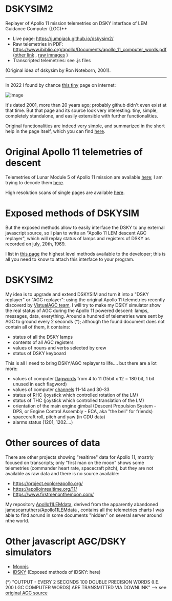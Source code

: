 # DSKYSIM2  

Replayer of Apollo 11 mission telemetries on DSKY interface of LEM Guidance Computer (LGC)**

 - Live page: https://jumpjack.github.io/dskysim2/
 - Raw telemetries in PDF: https://www.ibiblio.org/apollo/Documents/apollo_11_computer_words.pdf ([other link](https://archive.org/details/apollo_11_computer_words/mode/2up) , [raw imnages](https://ia802308.us.archive.org/view_archive.php?archive=/27/items/apollo_11_computer_words/apollo_11_computer_words_jp2.zip) )
 - Transcripted telemetries: see .js files

(Original idea of dskysim by Ron Noteborn, 2001).

--------------------

In 2022 I found by chance [this tiny](http://apollo.spaceborn.dk/dsky-sim.html) page on internet:

![image](https://user-images.githubusercontent.com/1620953/151132558-5482724c-248b-49eb-afa7-16bcde3f0528.png)

It's dated 2001, more than 20 years ago; probably github didn't even exist at that time. But that page and its source look very interesting: tiny, simple, completely standalone, and easily extensible with further functionalities.

Original functionalities are indeed very simple, and summarized in the short help in the page itself, which you can find [here](https://github.com/jumpjack/dskysim/wiki/Original-help).

# Original Apollo 11 telemetries of descent

Telemetries of Lunar Module 5 of Apollo 11 mission are available [here](http://www.ibiblio.org/apollo/Documents/apollo_11_computer_words.pdf); I am trying to decode them [here](https://github.com/jumpjack/dskysim/wiki/Decoding-AGC-telemetries).

High resolution scans of single pages are available [here](https://ia902308.us.archive.org/view_archive.php?archive=/27/items/apollo_11_computer_words/apollo_11_computer_words_jp2.zip).

# Exposed methods of DSKYSIM

But the exposed methods allow to easily interface the DSKY to any external javascript source, so I plan to write an "Apollo 11 LEM descent AGC replayer", which will replay status of lamps and registers of DSKY as recorded on july, 20th, 1969.

I list in [this page](https://github.com/jumpjack/dskysim/wiki/Dskysim-methods) the highest level methods available to the developer; this is all you need to know to attach this interface to your program.

# DSKYSIM2

My idea is to upgrade and extend DSKYSIM and turn it into a "DSKY replayer" or "AGC replayer": using the original Apollo 11 telemetries recently discoverd by [VistualAGC team](https://github.com/virtualagc/virtualagc), I will try to make my DSKY simulator show the real status of AGC during the Apollo 11 powered descent: lamps, messages, data, everything. Around a hundred of telemetries were sent by AGC to ground every 2 seconds (*); although the found document does not contain all of them, it contains:
- status of all the DSKY lamps
- contents of all AGC registers
- values of nouns and verbs selected by crew
- status of DSKY keyboard


This is all I need to bring DSKY/AGC replayer to life.... but there are a lot more:
- values of computer [flagwords](https://github.com/virtualagc/virtualagc/blob/a9f2fd2d4c313497bbf98e80a0cbef0dc87faf09/LMY99R0/FLAGWORD_ASSIGNMENTS.agc) from 4 to 11 (15bit x 12 = 180 bit, 1 bit unused in each flagword)
- values of computer [channels](https://github.com/virtualagc/virtualagc/blob/a9f2fd2d4c313497bbf98e80a0cbef0dc87faf09/LMY99R0/INPUT_OUTPUT_CHANNEL_BIT_DESCRIPTIONS.agc) 11-14 and 30-33
- status of RHC (joystick which controlled rotation of the LM)
- status of THC (joystick which controlled translation of the LM)
- orientation of the main engine gimbal (Descent Propulsion System - DPS, or Engine Control Assembly - ECA, aka "the bell" for friends)
- spacecraft roll, pitch and yaw (in CDU data)
- alarms status (1201, 1202....)

# Other sources of data
There are other projects showing "realtime" data for Apollo 11, mostrly focused on transcripts; only "first man on the moon" shows some telemetries (commander heart rate, spacecraft pitch), but they are not available as raw data and there is no source available:
 - https://project.exploreapollo.org/
 - https://apolloinrealtime.org/11/
 - https://www.firstmenonthemoon.com/

My repository [Apollo11LEMdata](https://github.com/jumpjack/Apollo11LEMdata), derived from the apparently abandoned [jamescarruthers/Apollo11LEMdata](https://github.com/jamescarruthers/Apollo11LEMdata) , contains all the telemetries charts I was able to find aorund in some documents "hidden" on several server around nthe world.

# Other javascript AGC/DSKY simulators
- [Moonjs](https://svtsim.com/moonjs/agc.html)
- [iDSKY](http://idsky.genedorr.com/iDSKY.html) (Exposed methods of iDSKY: here)

(*) "OUTPUT - EVERY 2 SECONDS 100 DOUBLE PRECISION WORDS (I.E. 200 LGC COMPUTER WORDS) ARE TRANSMITTED VIA DOWNLINK" --> see [original AGC source](https://github.com/virtualagc/virtualagc/blob/a9f2fd2d4c313497bbf98e80a0cbef0dc87faf09/LMY99R0/DOWN-TELEMETRY_PROGRAM.agc#L109)

